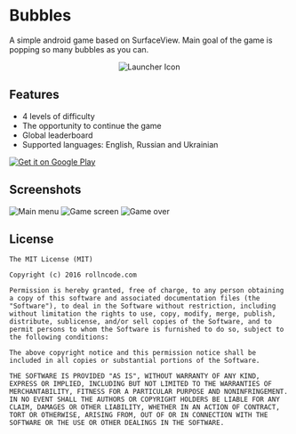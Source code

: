 Bubbles
=

A simple android game based on SurfaceView. Main goal of the game is popping so many bubbles as you can.

<p align="center">
  <img src="https://habrastorage.org/files/504/a04/a64/504a04a646a24c44ad0e15ee84fa1920.png" alt="Launcher Icon"/>
</p>

## Features

- 4 levels of difficulty
- The opportunity to continue the game
- Global leaderboard
- Supported languages: English, Russian and Ukrainian

[![Get it on Google Play](http://www.android.com/images/brand/get_it_on_play_logo_small.png)](https://play.google.com/store/apps/details?id=com.rollncode.bubbles.game)

## Screenshots

![Main menu](https://habrastorage.org/files/50f/44c/b00/50f44cb008864682881210eb2cdf6871.png)
![Game screen](https://habrastorage.org/files/a21/b09/2ff/a21b092ffacf4df6a98876d27200f501.png)
![Game over](https://habrastorage.org/files/159/e9b/21d/159e9b21d386446a94e80ae415cdb275.png)

## License

```
The MIT License (MIT)

Copyright (c) 2016 rollncode.com

Permission is hereby granted, free of charge, to any person obtaining a copy of this software and associated documentation files (the "Software"), to deal in the Software without restriction, including without limitation the rights to use, copy, modify, merge, publish, distribute, sublicense, and/or sell copies of the Software, and to permit persons to whom the Software is furnished to do so, subject to the following conditions:

The above copyright notice and this permission notice shall be included in all copies or substantial portions of the Software.

THE SOFTWARE IS PROVIDED "AS IS", WITHOUT WARRANTY OF ANY KIND, EXPRESS OR IMPLIED, INCLUDING BUT NOT LIMITED TO THE WARRANTIES OF MERCHANTABILITY, FITNESS FOR A PARTICULAR PURPOSE AND NONINFRINGEMENT. IN NO EVENT SHALL THE AUTHORS OR COPYRIGHT HOLDERS BE LIABLE FOR ANY CLAIM, DAMAGES OR OTHER LIABILITY, WHETHER IN AN ACTION OF CONTRACT, TORT OR OTHERWISE, ARISING FROM, OUT OF OR IN CONNECTION WITH THE SOFTWARE OR THE USE OR OTHER DEALINGS IN THE SOFTWARE.
```